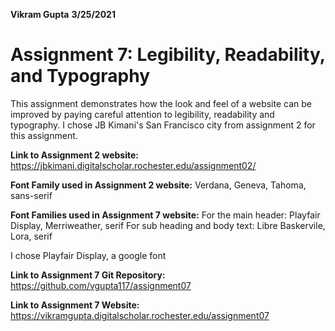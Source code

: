**Vikram Gupta**
**3/25/2021**
# **Assignment 7: Legibility, Readability, and Typography**
This assignment demonstrates how the look and feel of a website can be improved by paying careful attention to legibility, readability and typography.  I chose JB Kimani's San Francisco city from assignment 2 for this assignment.

**Link to Assignment 2 website:**
https://jbkimani.digitalscholar.rochester.edu/assignment02/

**Font Family used in Assignment 2 website:**
Verdana, Geneva, Tahoma, sans-serif

**Font Families used in Assignment 7 website:**
For the main header: Playfair Display, Merriweather, serif
For sub heading and body text: Libre Baskervile, Lora, serif

I chose Playfair Display, a google font









**Link to Assignment 7 Git Repository:**
https://github.com/vgupta117/assignment07

**Link to Assignment 7 Website:**
https://vikramgupta.digitalscholar.rochester.edu/assignment07


<!--stackedit_data:
eyJoaXN0b3J5IjpbLTE0MzY1NjE1NDQsMTQ5Njg1NzM3NSwtOT
U3OTgxOTAzLC00MzU1Njg3NjddfQ==
-->